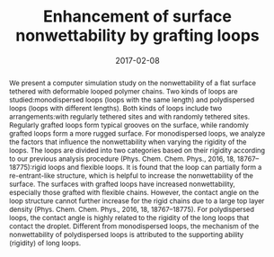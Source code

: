 ---
title: "Enhancement of surface nonwettability by grafting loops"
authors:
- Han-Wen Pei
- Xiao-Li Liu
- Hong Liu
- 朱有亮
- Zhong-Yuan Lu
date: "2017-02-08"
doi: "10.1039/C6CP07596G"
publish_types: ["期刊文章"]
publication: "Physical Chemistry Chemical Physics"
publication_short: "Phys. Chem. Chem. Phys."
abstract: "We present a computer simulation study on the nonwettability  of a flat surface tethered with deformable looped polymer chains. Two  kinds of loops are studied:monodispersed loops (loops with the same  length) and polydispersed loops (loops with different lengths). Both  kinds of loops include two arrangements:with regularly tethered sites  and with randomly tethered sites. Regularly grafted loops form typical  grooves on the surface, while randomly grafted loops form a more rugged  surface. For monodispersed loops, we analyze the factors that influence  the nonwettability when varying the rigidity of the loops. The loops are  divided into two categories based on their rigidity according to our  previous analysis procedure (Phys. Chem. Chem. Phys., 2016, 18,  18767–18775):rigid loops and flexible loops. It is found that the loop  can partially form a re-entrant-like structure, which is helpful to  increase the nonwettability of the surface. The surfaces with grafted  loops have increased nonwettability, especially those grafted with  flexible chains. However, the contact angle on the loop structure cannot  further increase for the rigid chains due to a large top layer density  (Phys. Chem. Chem. Phys., 2016, 18, 18767–18775). For polydispersed  loops, the contact angle is highly related to the rigidity of the long  loops that contact the droplet. Different from monodispersed loops, the  mechanism of the nonwettability of polydispersed loops is attributed to  the supporting ability (rigidity) of long loops."
url_pdf: "https://pubs.rsc.org/en/content/articlelanding/2017/cp/c6cp07596g"
---
